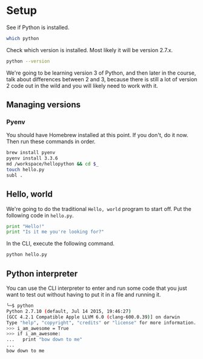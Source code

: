 # Setup

See if Python is installed.

```bash
which python
```

Check which version is installed. Most likely it will be version 2.7.x.

```bash
python --version
```

We're going to be learning version 3 of Python, and then later in the course, talk about differences between 2 and 3, because there is still a lot of version 2 code out in the wild and you will likely need to work with it.

## Managing versions

### Pyenv

You should have Homebrew installed at this point. If you don't, do it now. Then run these commands in order.

```bash
brew install pyenv
pyenv install 3.3.6
md /workspace/hellopython && cd $_
touch hello.py
subl .
```

## Hello, world

We're going to do the traditional `Hello, world` program to start off. Put the following code in `hello.py`.

```python
print "Hello!"
print "Is it me you're looking for?"
```

In the CLI, execute the following command.

```bash
python hello.py
```

## Python interpreter

You can use the CLI interpreter to enter and run some code that you just want to test out without having to put it in a file and running it.

```bash
╰─$ python
Python 2.7.10 (default, Jul 14 2015, 19:46:27) 
[GCC 4.2.1 Compatible Apple LLVM 6.0 (clang-600.0.39)] on darwin
Type "help", "copyright", "credits" or "license" for more information.
>>> i_am_awesome = True
>>> if i_am_awesome:
...   print "bow down to me"
... 
bow down to me
```